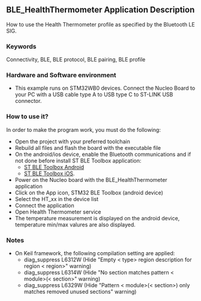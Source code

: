 ## __BLE_HealthThermometer Application Description__

How to use the Health Thermometer profile as specified by the Bluetooth LE SIG.

### __Keywords__

Connectivity, BLE, BLE protocol, BLE pairing, BLE profile

### __Hardware and Software environment__

  - This example runs on STM32WB0 devices.
    Connect the Nucleo Board to your PC with a USB cable type A to USB type C to ST-LINK USB connector. 


### __How to use it?__

In order to make the program work, you must do the following:

 - Open the project with your preferred toolchain
 - Rebuild all files and flash the board with the executable file
 - On the android/ios device, enable the Bluetooth communications and if not done before install ST BLE Toolbox application:
    - <a href="https://play.google.com/store/apps/details?id=com.st.dit.stbletoolbox"> ST BLE Toolbox Android</a>
    - <a href="https://apps.apple.com/us/app/st-ble-toolbox/id1531295550"> ST BLE Toolbox iOS</a>.
 - Power on the Nucleo board with the BLE_HealthThermometer application
 - Click on the App icon, STM32 BLE Toolbox (android device)
 - Select the HT_xx in the device list
 - Connect the application
 - Open Health Thermometer service
 - The temperature measurement is displayed on the android device,
   temperature min/max valures are also displayed.

### __Notes__
                                            
 - On Keil framework, the following compilation setting are applied:
   - diag_suppress L6312W          (Hide "Empty < type> region description for region < region>" warning)
   - diag_suppress L6314W          (Hide "No section matches pattern < module>(< section>" warning)
   - diag_suppress L6329W          (Hide "Pattern < module>(< section>) only matches removed unused sections" warning)
